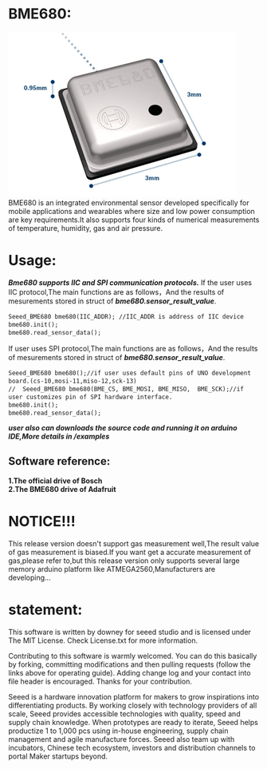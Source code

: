 BME680:
===========
![BME680](https://github.com/linux-downey/picture_repository/blob/master/BME680.png)
BME680 is an integrated environmental sensor developed specifically for mobile applications and wearables where size and low power consumption are key requirements.It also supports four kinds of numerical measurements of temperature, humidity, gas and air pressure.  

Usage:
==========
***Bme680 supports IIC and SPI communication protocols.***
If the user uses IIC protocol,The main functions are as follows，And the results of mesurements stored in struct of ***bme680.sensor_result_value***.

	Seeed_BME680 bme680(IIC_ADDR); //IIC_ADDR is address of IIC device
	bme680.init();
	bme680.read_sensor_data();

If user uses SPI protocol,The main functions are as follows，And the results of mesurements stored in struct of ***bme680.sensor_result_value***.

	Seeed_BME680 bme680();//if user uses default pins of UNO development board.(cs-10,mosi-11,miso-12,sck-13)
	//  Seeed_BME680 bme680(BME_CS, BME_MOSI, BME_MISO,  BME_SCK);//if user customizes pin of SPI hardware interface.
	bme680.init();
	bme680.read_sensor_data();

***user also can downloads the source code and running it on arduino IDE,More details in /examples***

Software reference:
----------
**1.The official drive of Bosch**  
**2.The BME680 drive of Adafruit**


NOTICE!!!
======  
This release version doesn't support gas measurement well,The result value of gas measurement is biased.If you want get a accurate measurement of gas,please refer to,but this release version only supports several large memory arduino platform like ATMEGA2560,Manufacturers are developing...

statement:
==========
This software is written by downey for seeed studio and is licensed under The MIT License. Check License.txt for more information.

Contributing to this software is warmly welcomed. You can do this basically by
forking, committing modifications and then pulling requests (follow the links above
for operating guide). Adding change log and your contact into file header is encouraged.
Thanks for your contribution.

Seeed is a hardware innovation platform for makers to grow inspirations into differentiating products. By working closely with technology providers of all scale, Seeed provides accessible technologies with quality, speed and supply chain knowledge. When prototypes are ready to iterate, Seeed helps productize 1 to 1,000 pcs using in-house engineering, supply chain management and agile manufacture forces. Seeed also team up with incubators, Chinese tech ecosystem, investors and distribution channels to portal Maker startups beyond.

